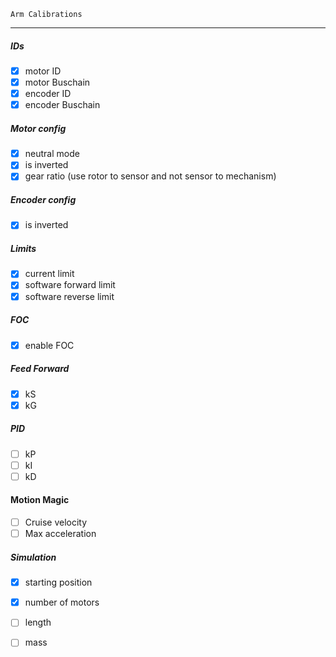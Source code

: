     Arm Calibrations
-----------------------------

##### IDs

- [x] motor ID 
- [x] motor Buschain
- [x] encoder ID 
- [x] encoder Buschain

##### Motor config

- [x] neutral mode
- [x] is inverted
- [x] gear ratio (use rotor to sensor and not sensor to mechanism)

##### Encoder config

- [x] is inverted

##### Limits 

- [x] current limit
- [x] software forward limit
- [x] software reverse limit

##### FOC
- [x] enable FOC

##### Feed Forward 

- [x] kS
- [x] kG

##### PID 

- [ ] kP  
- [ ] kI   
- [ ] kD

#### Motion Magic

- [ ] Cruise velocity
- [ ] Max acceleration

##### Simulation

- [x] starting position
- [x] number of motors
- [ ] length
- [ ] mass

